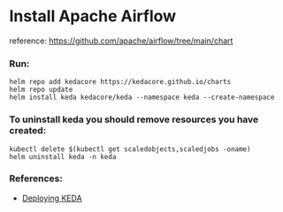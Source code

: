 # Install Apache Airflow
reference: https://github.com/apache/airflow/tree/main/chart

### Run:
```commandline
helm repo add kedacore https://kedacore.github.io/charts
helm repo update
helm install keda kedacore/keda --namespace keda --create-namespace
```
### To uninstall keda you should remove resources you have created:
```commandline
kubectl delete $(kubectl get scaledobjects,scaledjobs -oname)
helm uninstall keda -n keda
```

### References:
- [Deploying KEDA](https://keda.sh/docs/2.8/deploy/#helm)
